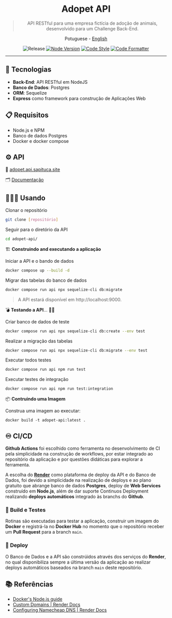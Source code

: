 <div align="center">

  # Adopet API

  > API RESTful para uma empresa fictícia de adoção de animais, desenvolvido para um Challenge Back-End.

  <a>Potuguese</a> -
  <a href="./docs/en/README_en.md">English</a>

</div>

<div align="center" >

  ![Release](https://img.shields.io/github/v/release/jeff-pedro/api-adopet?display_name=tag&style=flat-square)
  [![Node Version](https://img.shields.io/badge/node-v20.12.2-blueviolet?style=flat-square&logo=node.js)](https://nodejs.org/download/)
  [![Code Style](https://img.shields.io/badge/code_style-eslint-ff69b4.svg?style=flat-square&logo=eslint)](https://eslint.org/)
  [![Code Formatter](https://img.shields.io/badge/code%20formatter-prettier-blue?style=flat-square&logo=prettier)](https://prettier.io/)
</div>

---

## 🤖 Tecnologias
- **Back-End**: API RESTful em NodeJS
- **Banco de Dados**: Postgres
- **ORM**: Sequelize
- **Express** como framework para construção de Aplicações Web

## 📋 Requisitos
- Node.js e NPM
- Banco de dados Postgres
- Docker e docker compose


## ⚙️ API

🧩 [adopet.api.sapituca.site](http://adopet.api.sapituca.site/)

🗂 [Documentação](https://documenter.getpostman.com/view/22093498/2sA35MxyP2)


## 🧑🏽‍💻 Usando

Clonar o repositório
```bash
git clone [repositório]
```

Seguir para o diretório da API
```bash
cd adopet-api/
```

🏗️ **Construindo and executando a aplicação**

Iniciar a API e o bando de dados
```bash
docker compose up --build -d
```

Migrar das tabelas do banco de dados
```bash
docker compose run api npx sequelize-cli db:migrate
```

> A API estará disponível em http://localhost:9000.

💣 **Testando a API**... 🤞🏽

Criar banco de dados de teste
```bash
docker compose run api npx sequelize-cli db:create --env test
```

Realizar a migração das tabelas
```bash
docker compose run api npx sequelize-cli db:migrate --env test
```

Executar todos testes
```bash
docker compose run api npm run test
```

Executar testes de integração
```bash
docker compose run api npm run test:integration
```

📦 **Contruindo uma Imagem**

Construa uma imagem ao executar: 
```shell
docker build -t adopet-api:latest .
```


## ♾️ CI/CD

**Github Actions** foi escolhido como ferramenta no desenvolvimento de CI pela simplicidade na construção de workflows, por estar integrado ao repositório da aplicação e por questões didáticas para explorar a ferramenta.

A escolha do **[Render](https://render.com/)** como plataforma de deploy da API e do Banco de Dados, foi devido a simplicidade na realização de deploys e ao plano gratuito que abrange banco de dados **Postgres**, deploy de **Web Services** construído em **Node.js**, além de dar suporte Continuos Deployment realizando **deploys automáticos** integrado às branchs do **Github**.


### 🧪 **Build e Testes**
Rotinas são executadas para testar a aplicação, construir um imagem do **Docker** e registrá-la no **Docker Hub** no momento que o repositório receber um **Pull Request** para a branch `main`.

### 🚀️ **Deploy**
O Banco de Dados e a API são constrúidos através dos serviços do **Render**, no qual disponibiliza sempre a última versão da aplicação ao realizar deploys automáticos baseados na branch `main` deste repositório.


## 📚 Referências
- [Docker's Node.js guide](https://docs.docker.com/language/nodejs/)
- [Custom Domains | Render Docs](https://docs.render.com/custom-domains#configuring-dns-to-point-to-render)
- [Configuring Namecheap DNS | Render Docs](https://docs.render.com/configure-namecheap-dns)
